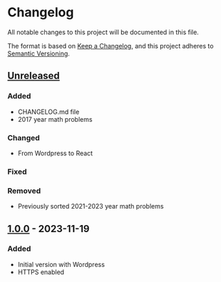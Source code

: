 # Changelog

All notable changes to this project will be documented in this file.

The format is based on [Keep a Changelog](https://keepachangelog.com/en/1.0.0/),
and this project adheres to [Semantic Versioning](https://semver.org/spec/v2.0.0.html).

## [Unreleased]

### Added

- CHANGELOG.md file
- 2017 year math problems

### Changed

- From Wordpress to React

### Fixed

### Removed

- Previously sorted 2021-2023 year math problems

## [1.0.0] - 2023-11-19

### Added

- Initial version with Wordpress
- HTTPS enabled

[unreleased]: https://github.com/naglissul/vbe-sort/compare/v1.0.0...HEAD
[1.0.0]: https://github.com/naglissul/vbe-sort/releases/tag/v1.0.0
